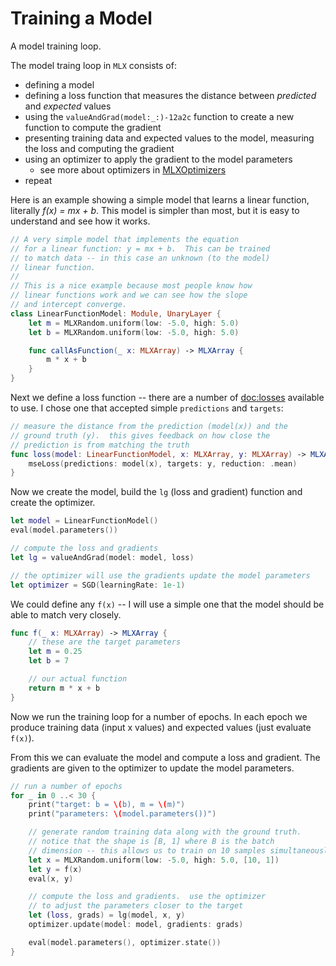 # Training a Model

A model training loop.

The model traing loop in `MLX` consists of:

- defining a model
- defining a loss function that measures the distance between _predicted_ and _expected_ values
- using the ``valueAndGrad(model:_:)-12a2c`` function to create a new function to compute the gradient
- presenting training data and expected values to the model, measuring the loss and computing the gradient
- using an optimizer to apply the gradient to the model parameters
    - see more about optimizers in [MLXOptimizers](https://ml-explore.github.io/mlx-swift/MLXOptimizers/documentation/mlxoptimizers/)
- repeat

Here is an example showing a simple model that learns a linear
function, literally _f(x) = mx + b_.  This model is simpler than
most, but it is easy to understand and see how it works.

```swift
// A very simple model that implements the equation
// for a linear function: y = mx + b.  This can be trained
// to match data -- in this case an unknown (to the model)
// linear function.
//
// This is a nice example because most people know how
// linear functions work and we can see how the slope
// and intercept converge.
class LinearFunctionModel: Module, UnaryLayer {
    let m = MLXRandom.uniform(low: -5.0, high: 5.0)
    let b = MLXRandom.uniform(low: -5.0, high: 5.0)

    func callAsFunction(_ x: MLXArray) -> MLXArray {
        m * x + b
    }
}
```

Next we define a loss function -- there are a number of <doc:losses>
available to use.  I chose one that accepted simple `predictions` and `targets`:

```swift
// measure the distance from the prediction (model(x)) and the
// ground truth (y).  this gives feedback on how close the
// prediction is from matching the truth
func loss(model: LinearFunctionModel, x: MLXArray, y: MLXArray) -> MLXArray {
    mseLoss(predictions: model(x), targets: y, reduction: .mean)
}
```

Now we create the model, build the `lg` (loss and gradient) function
and create the optimizer.

```swift
let model = LinearFunctionModel()
eval(model.parameters())

// compute the loss and gradients
let lg = valueAndGrad(model: model, loss)

// the optimizer will use the gradients update the model parameters
let optimizer = SGD(learningRate: 1e-1)
```

We could define any `f(x)` -- I will use a simple one
that the model should be able to match very closely.

```swift
func f(_ x: MLXArray) -> MLXArray {
    // these are the target parameters
    let m = 0.25
    let b = 7

    // our actual function
    return m * x + b
}
```

Now we run the training loop for a number of epochs.  In each
epoch we produce training data (input x values) and expected values
(just evaluate `f(x)`).

From this we can evaluate the model and compute a loss and gradient.
The gradients are given to the optimizer to update the model parameters.

```swift
// run a number of epochs
for _ in 0 ..< 30 {
    print("target: b = \(b), m = \(m)")
    print("parameters: \(model.parameters())")

    // generate random training data along with the ground truth.
    // notice that the shape is [B, 1] where B is the batch
    // dimension -- this allows us to train on 10 samples simultaneously
    let x = MLXRandom.uniform(low: -5.0, high: 5.0, [10, 1])
    let y = f(x)
    eval(x, y)

    // compute the loss and gradients.  use the optimizer
    // to adjust the parameters closer to the target
    let (loss, grads) = lg(model, x, y)
    optimizer.update(model: model, gradients: grads)

    eval(model.parameters(), optimizer.state())
}
```
